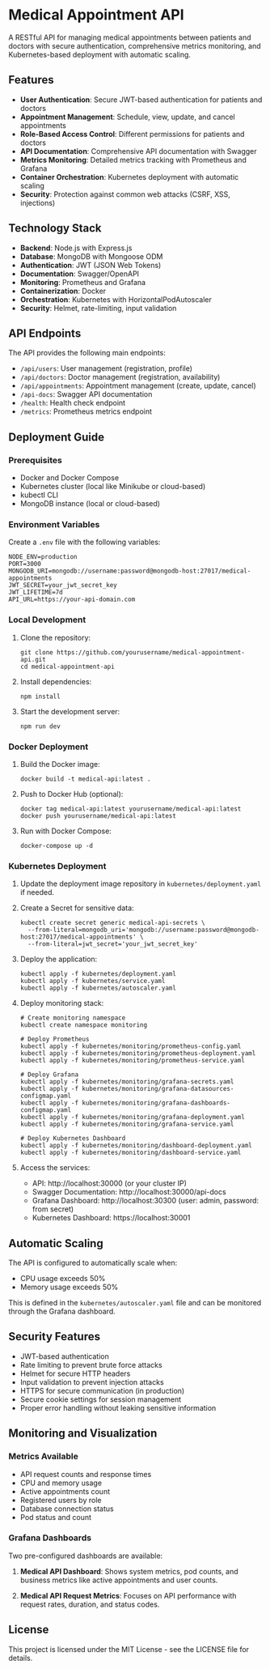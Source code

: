 # Medical Appointment API

A RESTful API for managing medical appointments between patients and doctors with secure authentication, comprehensive metrics monitoring, and Kubernetes-based deployment with automatic scaling.

## Features

- **User Authentication**: Secure JWT-based authentication for patients and doctors
- **Appointment Management**: Schedule, view, update, and cancel appointments
- **Role-Based Access Control**: Different permissions for patients and doctors
- **API Documentation**: Comprehensive API documentation with Swagger
- **Metrics Monitoring**: Detailed metrics tracking with Prometheus and Grafana
- **Container Orchestration**: Kubernetes deployment with automatic scaling
- **Security**: Protection against common web attacks (CSRF, XSS, injections)

## Technology Stack

- **Backend**: Node.js with Express.js
- **Database**: MongoDB with Mongoose ODM
- **Authentication**: JWT (JSON Web Tokens)
- **Documentation**: Swagger/OpenAPI
- **Monitoring**: Prometheus and Grafana
- **Containerization**: Docker
- **Orchestration**: Kubernetes with HorizontalPodAutoscaler
- **Security**: Helmet, rate-limiting, input validation

## API Endpoints

The API provides the following main endpoints:

- `/api/users`: User management (registration, profile)
- `/api/doctors`: Doctor management (registration, availability)
- `/api/appointments`: Appointment management (create, update, cancel)
- `/api-docs`: Swagger API documentation
- `/health`: Health check endpoint
- `/metrics`: Prometheus metrics endpoint

## Deployment Guide

### Prerequisites

- Docker and Docker Compose
- Kubernetes cluster (local like Minikube or cloud-based)
- kubectl CLI
- MongoDB instance (local or cloud-based)

### Environment Variables

Create a `.env` file with the following variables:

```
NODE_ENV=production
PORT=3000
MONGODB_URI=mongodb://username:password@mongodb-host:27017/medical-appointments
JWT_SECRET=your_jwt_secret_key
JWT_LIFETIME=7d
API_URL=https://your-api-domain.com
```

### Local Development

1. Clone the repository:
   ```
   git clone https://github.com/yourusername/medical-appointment-api.git
   cd medical-appointment-api
   ```

2. Install dependencies:
   ```
   npm install
   ```

3. Start the development server:
   ```
   npm run dev
   ```

### Docker Deployment

1. Build the Docker image:
   ```
   docker build -t medical-api:latest .
   ```

2. Push to Docker Hub (optional):
   ```
   docker tag medical-api:latest yourusername/medical-api:latest
   docker push yourusername/medical-api:latest
   ```

3. Run with Docker Compose:
   ```
   docker-compose up -d
   ```

### Kubernetes Deployment

1. Update the deployment image repository in `kubernetes/deployment.yaml` if needed.

2. Create a Secret for sensitive data:
   ```
   kubectl create secret generic medical-api-secrets \
     --from-literal=mongodb_uri='mongodb://username:password@mongodb-host:27017/medical-appointments' \
     --from-literal=jwt_secret='your_jwt_secret_key'
   ```

3. Deploy the application:
   ```
   kubectl apply -f kubernetes/deployment.yaml
   kubectl apply -f kubernetes/service.yaml
   kubectl apply -f kubernetes/autoscaler.yaml
   ```

4. Deploy monitoring stack:
   ```
   # Create monitoring namespace
   kubectl create namespace monitoring

   # Deploy Prometheus
   kubectl apply -f kubernetes/monitoring/prometheus-config.yaml
   kubectl apply -f kubernetes/monitoring/prometheus-deployment.yaml
   kubectl apply -f kubernetes/monitoring/prometheus-service.yaml
   
   # Deploy Grafana
   kubectl apply -f kubernetes/monitoring/grafana-secrets.yaml
   kubectl apply -f kubernetes/monitoring/grafana-datasources-configmap.yaml
   kubectl apply -f kubernetes/monitoring/grafana-dashboards-configmap.yaml
   kubectl apply -f kubernetes/monitoring/grafana-deployment.yaml
   kubectl apply -f kubernetes/monitoring/grafana-service.yaml
   
   # Deploy Kubernetes Dashboard
   kubectl apply -f kubernetes/monitoring/dashboard-deployment.yaml
   kubectl apply -f kubernetes/monitoring/dashboard-service.yaml
   ```

5. Access the services:
   - API: http://localhost:30000 (or your cluster IP)
   - Swagger Documentation: http://localhost:30000/api-docs
   - Grafana Dashboard: http://localhost:30300 (user: admin, password: from secret)
   - Kubernetes Dashboard: https://localhost:30001

## Automatic Scaling

The API is configured to automatically scale when:
- CPU usage exceeds 50%
- Memory usage exceeds 50%

This is defined in the `kubernetes/autoscaler.yaml` file and can be monitored through the Grafana dashboard.

## Security Features

- JWT-based authentication
- Rate limiting to prevent brute force attacks
- Helmet for secure HTTP headers
- Input validation to prevent injection attacks
- HTTPS for secure communication (in production)
- Secure cookie settings for session management
- Proper error handling without leaking sensitive information

## Monitoring and Visualization

### Metrics Available

- API request counts and response times
- CPU and memory usage
- Active appointments count
- Registered users by role
- Database connection status
- Pod status and count

### Grafana Dashboards

Two pre-configured dashboards are available:

1. **Medical API Dashboard**: Shows system metrics, pod counts, and business metrics like active appointments and user counts.

2. **Medical API Request Metrics**: Focuses on API performance with request rates, duration, and status codes.

## License

This project is licensed under the MIT License - see the LICENSE file for details.